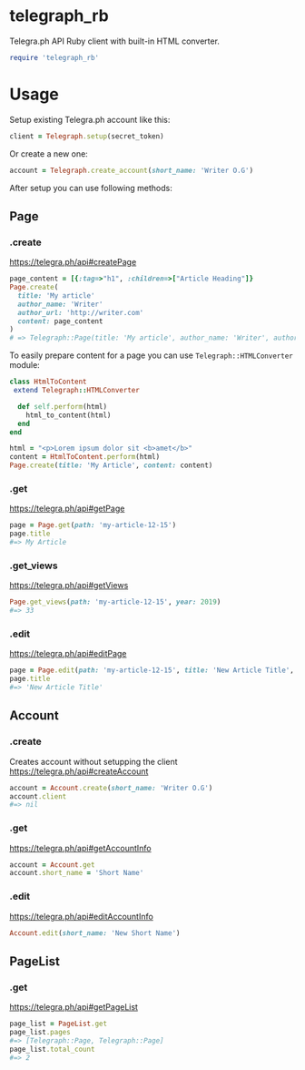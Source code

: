 # telegraph_rb

Telegra.ph API Ruby client with built-in HTML converter.
```ruby
require 'telegraph_rb'
```
# Usage
Setup existing Telegra.ph account like this:
```ruby
client = Telegraph.setup(secret_token)
```
Or create a new one:
```ruby
account = Telegraph.create_account(short_name: 'Writer O.G')
```
After setup you can use following methods:
## Page
### .create
https://telegra.ph/api#createPage
```ruby
page_content = [{:tag=>"h1", :children=>["Article Heading"]}
Page.create(
  title: 'My article'
  author_name: 'Writer'
  author_url: 'http://writer.com'
  content: page_content
)
# => Telegraph::Page(title: 'My article', author_name: 'Writer', author_url: 'http://writer.com')
```
To easily prepare content for a page you can use `Telegraph::HTMLConverter` module:
```ruby
class HtmlToContent
 extend Telegraph::HTMLConverter

  def self.perform(html)
    html_to_content(html)
  end
end

html = "<p>Lorem ipsum dolor sit <b>amet</b>"
content = HtmlToContent.perform(html)
Page.create(title: 'My Article', content: content)
```
### .get
https://telegra.ph/api#getPage
```ruby
page = Page.get(path: 'my-article-12-15')
page.title
#=> My Article
```
### .get_views
https://telegra.ph/api#getViews
```ruby
Page.get_views(path: 'my-article-12-15', year: 2019)
#=> 33
```
### .edit
https://telegra.ph/api#editPage
```ruby
page = Page.edit(path: 'my-article-12-15', title: 'New Article Title', content: content)
page.title
#=> 'New Article Title'
```
## Account
### .create
Creates account without setupping the client
https://telegra.ph/api#createAccount
```ruby
account = Account.create(short_name: 'Writer O.G')
account.client
#=> nil
```
### .get
https://telegra.ph/api#getAccountInfo
```ruby
account = Account.get
account.short_name = 'Short Name'
```
### .edit
https://telegra.ph/api#editAccountInfo
```ruby
Account.edit(short_name: 'New Short Name')
```
## PageList
### .get
https://telegra.ph/api#getPageList
```ruby
page_list = PageList.get
page_list.pages
#=> [Telegraph::Page, Telegraph::Page]
page_list.total_count
#=> 2
```
